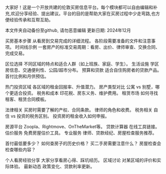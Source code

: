 大家好！这是一个开放共建的伦敦买房信息平台。每个模块都可以自由编辑和补充,欢迎分享经验、提出建议。平台的目的是帮助大家在买房过程中少走弯路,也方便经验传承和互帮互助。

本文件夹自动备份至github, 请勿恶意编辑
更新日期: 2024年12月


买房基本步骤
从看房到交易完成的详细流程。
各阶段需要准备的文件和注意事项。
时间线示例
一套房产的标准交易周期：看房、出价、律师审查、交换合同、完成交易。


区位选择
不同区域的特点和适合人群（如上班族、家庭、学生）。
生活设施
学区房信息、交通便利性、公园/超市分布。
预算和贷款
适合自住购房者的贷款产品。
首付比例和月供预估。


热门投资区域
各区域的租金回报率、升值潜力。
房产类型对比
公寓 vs 别墅，哪个更适合投资。
税务和成本
印花税、房东义务、维护费用。
租赁市场
如何寻找租客、租赁合同模板。


法律相关
买房时需要了解的产权、合同条款。
律师的角色和收费。
税务相关
自住 vs 投资的税务区别。
投资房的租金收入如何申报。



房源平台
Zoopla、Rightmove、OnTheMarket等。
贷款计算器
在线工具链接。
估价服务
免费房屋估价工具。
专业服务
律师、贷款经纪、房屋检查服务推荐。


首付最低要多少？
如何查房子的历史价格？
买二手房需要注意什么？
房屋检查会检查哪些内容？


个人看房经验分享
大家分享看房心得、踩坑经历。
区域讨论
对某区域的评价和实际体验。
最新动态
政策变化、贷款利率更新。
